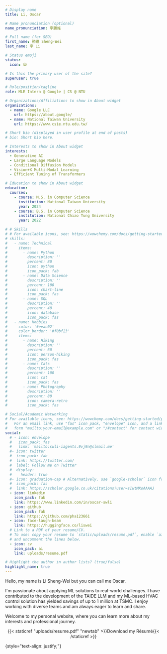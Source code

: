 ```yaml
---
# Display name
title: Li, Oscar

# Name pronunciation (optional)
name_pronunciation: 李勝維

# Full name (for SEO)
first_name: 勝維 Sheng-Wei
last_name: 李 Li

# Status emoji
status:
  icon: 😁

# Is this the primary user of the site?
superuser: true

# Role/position/tagline
role: MLE Intern @ Google | CS @ NTU

# Organizations/Affiliations to show in About widget
organizations:
  - name: Google LLC
    url: https://about.google/
  - name: National Taiwan University
    url: https://www.csie.ntu.edu.tw/

# Short bio (displayed in user profile at end of posts)
# bio: Short bio here.

# Interests to show in About widget
interests:
  - Generative AI
  - Large Language Models
  - Conditional Diffusion Models
  - Vision+X Multi-Modal Learning
  - Efficient Tuning of Transformers

# Education to show in About widget
education:
  courses:
    - course: M.S. in Computer Science
      institution: National Taiwan University
      year: 2024
    - course: B.S. in Computer Science
      institution: National Chiao Tung University
      year: 2022

# # Skills
# # For available icons, see: https://wowchemy.com/docs/getting-started/page-builder/#icons
# skills:
#   - name: Technical
#     items:
#       - name: Python
#         description: ''
#         percent: 80
#         icon: python
#         icon_pack: fab
#       - name: Data Science
#         description: ''
#         percent: 100
#         icon: chart-line
#         icon_pack: fas
#       - name: SQL
#         description: ''
#         percent: 40
#         icon: database
#         icon_pack: fas
#   - name: Hobbies
#     color: '#eeac02'
#     color_border: '#f0bf23'
#     items:
#       - name: Hiking
#         description: ''
#         percent: 60
#         icon: person-hiking
#         icon_pack: fas
#       - name: Cats
#         description: ''
#         percent: 100
#         icon: cat
#         icon_pack: fas
#       - name: Photography
#         description: ''
#         percent: 80
#         icon: camera-retro
#         icon_pack: fas

# Social/Academic Networking
# For available icons, see: https://wowchemy.com/docs/getting-started/page-builder/#icons
#   For an email link, use "fas" icon pack, "envelope" icon, and a link in the
#   form "mailto:your-email@example.com" or "/#contact" for contact widget.
social:
  # - icon: envelope
  #   icon_pack: fas
  #   link: 'mailto:swli-iagents.9vj9n@slmail.me'
  #- icon: twitter
  #  icon_pack: fab
  #  link: https://twitter.com/
  #  label: Follow me on Twitter
  #  display:
  #    header: true
  #- icon: graduation-cap # Alternatively, use `google-scholar` icon from `ai` icon pack
  #  icon_pack: fas
  #  link: https://scholar.google.co.uk/citations?user=sIwtMXoAAAAJ
  - icon: linkedin
    icon_pack: fab
    link: https://www.linkedin.com/in/oscar-swli
  - icon: github
    icon_pack: fab
    link: https://github.com/pha123661
  - icon: face-laugh-beam
    link: https://huggingface.co/liswei
  # Link to a PDF of your resume/CV.
  # To use: copy your resume to `static/uploads/resume.pdf`, enable `ai` icons in `params.yaml`,
  # and uncomment the lines below.
  - icon: cv
    icon_pack: ai
    link: uploads/resume.pdf

# Highlight the author in author lists? (true/false)
highlight_name: true
---
```


Hello, my name is Li Sheng-Wei but you can call me Oscar.

I'm passionate about applying ML solutions to real-world challenges. I have contributed to the development of the TAIDE LLM and my ML-based HVAC control solution has yielded savings of up to 1 million at TSMC. I enjoy working with diverse teams and am always eager to learn and share.

Welcome to my personal website, where you can learn more about my interests and professional journey.

<center>
<i class="fa fa-download" aria-hidden="true" style="color:#1664c0"></i> {{< staticref "uploads/resume.pdf" "newtab" >}}Download my Résumé{{< /staticref >}}
</center>

{style="text-align: justify;"}